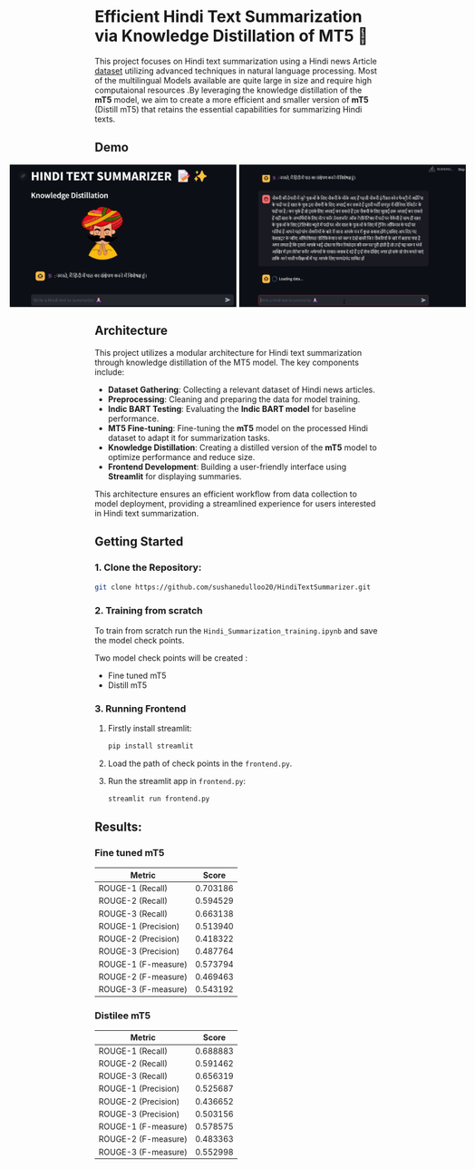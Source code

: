 # Efficient Hindi Text Summarization via Knowledge Distillation of MT5 📝

This project focuses on Hindi text summarization using a Hindi news Article [dataset](https://ilsum.github.io/ilsum/2024/index.html) utilizing advanced techniques in natural language processing. Most of the multilingual Models available are quite large in size and require high computaional resources .By leveraging the knowledge distillation of the **mT5** model, we aim to create a more efficient and smaller version of **mT5** (Distill mT5) that retains the essential capabilities for summarizing Hindi texts.

## Demo
<div style="display: flex; justify-content: center;">
    <img src="/demo.png" width="400" style="margin-right: 5px;" />
    <img src="/demo2.png" width="400" />
</div>

## Architecture

This project utilizes a modular architecture for Hindi text summarization through knowledge distillation of the MT5 model. The key components include:

- **Dataset Gathering**: Collecting a relevant dataset of Hindi news articles.
- **Preprocessing**: Cleaning and preparing the data for model training.
- **Indic BART Testing**: Evaluating the **Indic BART model** for baseline performance.
- **MT5 Fine-tuning**: Fine-tuning the **mT5** model on the processed Hindi dataset to adapt it for summarization tasks.
- **Knowledge Distillation**: Creating a distilled version of the **mT5** model to optimize performance and reduce size.
- **Frontend Development**: Building a user-friendly interface using **Streamlit** for displaying summaries.

This architecture ensures an efficient workflow from data collection to model deployment, providing a streamlined experience for users interested in Hindi text summarization.

## Getting Started
### 1. Clone the Repository:
   ```bash
   git clone https://github.com/sushanedulloo20/HindiTextSummarizer.git
   ```


### 2. Training from scratch 
To train from scratch run the `Hindi_Summarization_training.ipynb`
and save the model check points.

Two model check points will be created :

- Fine tuned mT5
- Distill mT5


### 3. Running Frontend

1. Firstly install streamlit: 
   ```bash
   pip install streamlit
   ```
2. Load the path of check points in the `frontend.py`.

3. Run the streamlit app in `frontend.py`:
   ```bash
   streamlit run frontend.py

## Results:
### Fine tuned mT5

| Metric | Score |
|----------|----------|
| ROUGE-1 (Recall) | 0.703186 |
| ROUGE-2 (Recall) | 0.594529 |
| ROUGE-3 (Recall) | 0.663138|
| ROUGE-1 (Precision) | 0.513940|
| ROUGE-2 (Precision) | 0.418322 |
| ROUGE-3 (Precision) | 0.487764|
| ROUGE-1 (F-measure) | 0.573794 |
| ROUGE-2 (F-measure) | 0.469463 |
| ROUGE-3 (F-measure) | 0.543192 |

### Distilee mT5

| Metric | Score |
|----------|----------|
| ROUGE-1 (Recall) | 0.688883 |
| ROUGE-2 (Recall) | 0.591462 |
| ROUGE-3 (Recall) | 0.656319|
| ROUGE-1 (Precision) | 0.525687|
| ROUGE-2 (Precision) | 0.436652|
| ROUGE-3 (Precision) | 0.503156|
| ROUGE-1 (F-measure) | 0.578575|
| ROUGE-2 (F-measure) | 0.483363|
| ROUGE-3 (F-measure) | 0.552998|









